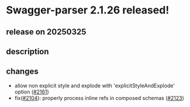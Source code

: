 # Swagger-parser 2.1.26 released!

## release on 20250325
## description
## changes
* allow non explicit style and explode with 'explicitStyleAndExplode' option (<a class="issue-link js-issue-link" data-error-text="Failed to load title" data-id="2946122247" data-permission-text="Title is private" data-url="https://github.com/swagger-api/swagger-parser/issues/2161" data-hovercard-type="pull_request" data-hovercard-url="/swagger-api/swagger-parser/pull/2161/hovercard" href="https://github.com/swagger-api/swagger-parser/pull/2161">#2161</a>)
* fix(<a class="issue-link js-issue-link" data-error-text="Failed to load title" data-id="2356847334" data-permission-text="Title is private" data-url="https://github.com/swagger-api/swagger-parser/issues/2104" data-hovercard-type="issue" data-hovercard-url="/swagger-api/swagger-parser/issues/2104/hovercard" href="https://github.com/swagger-api/swagger-parser/issues/2104">#2104</a>): properly process inline refs in composed schemas (<a class="issue-link js-issue-link" data-error-text="Failed to load title" data-id="2565639892" data-permission-text="Title is private" data-url="https://github.com/swagger-api/swagger-parser/issues/2123" data-hovercard-type="pull_request" data-hovercard-url="/swagger-api/swagger-parser/pull/2123/hovercard" href="https://github.com/swagger-api/swagger-parser/pull/2123">#2123</a>)

